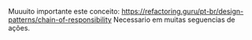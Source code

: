 Muuuito importante este conceito: https://refactoring.guru/pt-br/design-patterns/chain-of-responsibility
Necessario em muitas seguencias de ações.